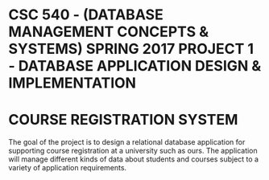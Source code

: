 # CSC 540 - (DATABASE MANAGEMENT CONCEPTS & SYSTEMS) SPRING 2017 PROJECT 1 - DATABASE APPLICATION DESIGN & IMPLEMENTATION 
# COURSE REGISTRATION SYSTEM

The goal of the project is to design a relational database application for supporting course registration at a university such as ours. The application will manage different kinds of data about students and courses subject to a variety of application requirements.
